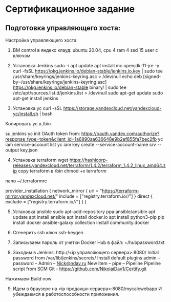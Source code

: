 # Сертификационное задание
## Подготовка управляющего хоста:

Настройка управляющего хоста:

1.  ВМ control в яндекс клауд:
ubuntu 20.04, cpu 4 ram 4 ssd 15 user с ключом

2.  Установка Jenkins
sudo -i
apt update
apt install mc openjdk-11-jre -y
curl -fsSL https://pkg.jenkins.io/debian-stable/jenkins.io.key | sudo tee \
  /usr/share/keyrings/jenkins-keyring.asc > /dev/null
echo deb [signed-by=/usr/share/keyrings/jenkins-keyring.asc] \
  https://pkg.jenkins.io/debian-stable binary/ | sudo tee \
  /etc/apt/sources.list.d/jenkins.list > /dev/null
sudo apt-get update
sudo apt-get install jenkins

3.  Установка yc
curl -sSL https://storage.yandexcloud.net/yandexcloud-yc/install.sh | bash

Копировать yc в /bin

su jenkins
yc init
OAuth token from: https://oauth.yandex.com/authorize?response_type=token&client_id=1a6990aa636648e9b2ef855fa7bec2fb
yc iam service-account list
yc iam key create --service-account-name srv --output key.json

4.  Установка terraform
wget https://hashicorp-releases.yandexcloud.net/terraform/1.4.2/terraform_1.4.2_linux_amd64.zip
copy terraform в /bin
chmod +x terraform

nano ~/.terraformrc

provider_installation {
  network_mirror {
    url = "https://terraform-mirror.yandexcloud.net/"
    include = ["registry.terraform.io/*/*"]
  }
  direct {
    exclude = ["registry.terraform.io/*/*"]
  }
}

5.  Установка ansible
sudo apt-add-repository ppa:ansible/ansible
apt update
apt install ansible
apt install docker.io
apt install python3-pip
pip install docker
ansible-galaxy collection install community.docker

6.  Сгенерить ssh ключ
ssh-keygen

7. Записываем пароль от учетки Docker Hub в файл:
~/hubpassword.txt

8.  Заходим в Jenkins: http://<ip управляющего сервера>:8080/ 
Initial password from /var/lib/jenkins/secrets/
Install default plugins
admin – password – Admin – Nick@ndav.ru
New item – pipe – Pipeline
Pipeline script from SCM
Git - https://github.com/NikolaiDav1/Certify.git

Нажимаем Build now

9. Идем в браузере на <ip продакшн сераера>:8080/mycalcwebapp
И убеждаемся в работоспособности приложения.